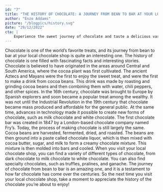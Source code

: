 ```yaml
---
id: "7"
title: "THE HISTORY OF CHOCOLATE: A JOURNEY FROM BEAN TO BAR AT YOUR LOCAL CHOCOLATE SHOP"
author: "Enzo Addams"
picture: "/blogpics/history.svg"
date: "29/12/2022"
cta: |
    Experience the sweet journey of chocolate and taste a delicious variety of chocolate bars your local chocolate shop has to offer! Explore the history of chocolate and savor the flavors of the past.
---
```

Chocolate is one of the world’s favorite treats, and its journey from bean to bar at your local chocolate shop is quite an interesting one. The history of chocolate is one filled with fascinating facts and interesting stories. Chocolate is believed to have originated in the areas around Central and South America, where the cocoa plant was first cultivated. The ancient Aztecs and Mayans were the first to enjoy the sweet treat, and were the first to make a drink from cocoa beans. This drink was made by roasting and grinding cocoa beans and then combining them with water, chili peppers, and other spices. In the 16th century, chocolate was brought to Europe by Spanish explorers and soon became a popular treat among the wealthy. It was not until the Industrial Revolution in the 19th century that chocolate became mass produced and affordable for the general public. At the same time, advances in technology made it possible to create new forms of chocolate, such as milk chocolate and white chocolate. The first chocolate bar was created in 1847 by a London-based chocolate company named Fry’s. Today, the process of making chocolate is still largely the same. Cocoa beans are harvested, fermented, dried, and roasted. The beans are then ground into a paste called chocolate liquor, which is then mixed with cocoa butter, sugar, and milk to form a creamy chocolate mixture. This mixture is then molded into bars and cooled. When you visit your local chocolate shop, you can find a variety of different types of chocolate, from dark chocolate to milk chocolate to white chocolate. You can also find specialty chocolates, such as truffles, pralines, and ganache. The journey of chocolate from bean to bar is an amazing one, and it is a testament to how far chocolate has come over the centuries. So the next time you visit your local chocolate shop, take a moment to appreciate the history of the chocolate you’re about to enjoy!
        